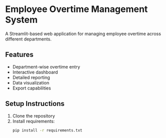# Employee Overtime Management System  
  
A Streamlit-based web application for managing employee overtime across different departments.  
  
## Features  
- Department-wise overtime entry  
- Interactive dashboard  
- Detailed reporting  
- Data visualization  
- Export capabilities  
  
## Setup Instructions  
1. Clone the repository  
2. Install requirements:  
   ```bash  
   pip install -r requirements.txt  
